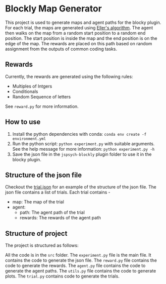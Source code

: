 # Blockly Map Generator

This project is used to generate maps and agent paths for the blocky plugin. For each trial, the maps are generated using [Eller's algorithm](http://www.neocomputer.org/projects/eller.html). The agent then walks on the map from a random start position to a random end position. The start position is inside the map and the end position is on the edge of the map. The rewards are placed on this path based on random assignment from the outputs of common coding tasks.

## Rewards

Currently, the rewards are generated using the following rules:

- Multiples of Intgers
- Conditionals
- Random Sequence of letters

See `reward.py` for more information.

## How to use

1. Install the python dependencies with conda: `conda env create -f environment.yml`
2. Run the python script: `python experiment.py` with suitable arguments. See the help message for more information: `python experiment.py -h`
3. Save the json file in the `jspsych-blockly` plugin folder to use it in the blocky plugin.

## Structure of the json file

Checkout the [trial.json](./trial.json) for an example of the structure of the json file. The json file contains a list of trials. Each trial contains -

- map: The map of the trial
- agent:
  - path: The agent path of the trial
  - rewards: The rewards of the agent path

## Structure of project

The project is structured as follows:

All the code is in the `src` folder. The `experiment.py` file is the main file. It contains the code to generate the json file. The `reward.py` file contains the code to generate the rewards. The `agent.py` file contains the code to generate the agent paths. The `utils.py` file contains the code to generate plots. The `trial.py` contains code to generate the trials.
